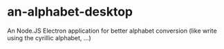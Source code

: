 # an-alphabet-desktop
An Node.JS Electron application for better alphabet conversion (like write using the cyrillic alphabet, ...)
